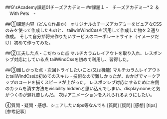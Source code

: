 ##G'sAcademy課題01チーズアカデミー
##課題１ -　チーズアカデミー*２ ＆ 　With Pets　-

##①課題内容（どんな作品か）
オリジナルのチーズアカデミーをピュアなCSSのみを使って作成したものと、
tailwinWindCssを活用して作成した物を２通り作成。
そして自分が将来作りたいサービスのコーポレートサイト（イメージだけ）初めて作ってみた。

##②工夫した点・こだわった点
マルチカラムレイアウトを取り入れ、レスポンシブ対応にしている点
tailWindCssを初めて利用し、習得した。

##③難しかった点・次回トライしたいこと(又は機能)
マルチカラムレイアウトとtailWindCssは初めてのスキル・技術なので難しかったが、おかげでマークアップのコードを描くスピードが上がった。
レスポンシブ対応にするために左側のカラムを消す方法をvisibility:hiddenと思い込んでしまい、display:none;と気がつくのが遅れ苦しんだ。
次はアニメーションを入れられるようにしたい。

④質問・疑問・感想、シェアしたいtips等なんでも
[質問]
[疑問]
[感想]
[tips]
[参考記事]
